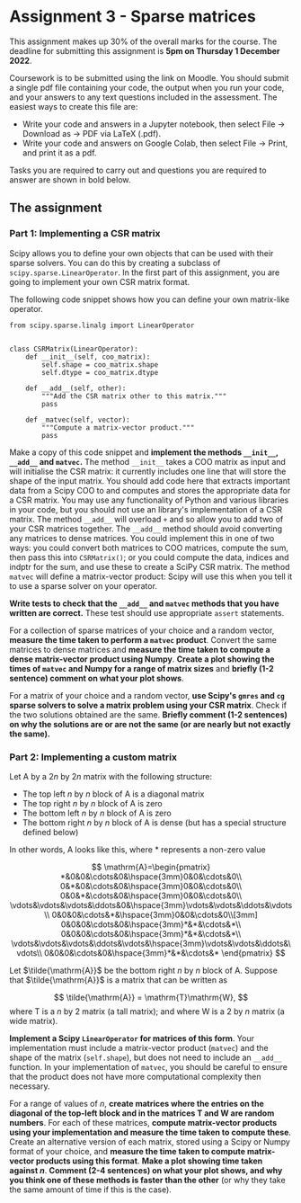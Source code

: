 # Assignment 3 - Sparse matrices

This assignment makes up 30% of the overall marks for the course. The deadline for submitting this assignment is **5pm on Thursday 1 December 2022**.

Coursework is to be submitted using the link on Moodle. You should submit a single pdf file containing your code, the output when you run your code, and your answers
to any text questions included in the assessment. The easiest ways to create this file are:

- Write your code and answers in a Jupyter notebook, then select File -> Download as -> PDF via LaTeX (.pdf).
- Write your code and answers on Google Colab, then select File -> Print, and print it as a pdf.

Tasks you are required to carry out and questions you are required to answer are shown in bold below.

## The assignment

### Part 1: Implementing a CSR matrix
Scipy allows you to define your own objects that can be used with their sparse solvers. You can do this
by creating a subclass of `scipy.sparse.LinearOperator`. In the first part of this assignment, you are going to
implement your own CSR matrix format.

The following code snippet shows how you can define your own matrix-like operator.

```
from scipy.sparse.linalg import LinearOperator


class CSRMatrix(LinearOperator):
    def __init__(self, coo_matrix):
        self.shape = coo_matrix.shape
        self.dtype = coo_matrix.dtype

    def __add__(self, other):
        """Add the CSR matrix other to this matrix."""
        pass

    def _matvec(self, vector):
        """Compute a matrix-vector product."""
        pass
```

Make a copy of this code snippet and **implement the methods `__init__`, `__add__` and `matvec`.**
The method `__init__` takes a COO matrix as input and will initialise the CSR matrix: it currently includes one line
that will store the shape of the input matrix. You should add code here that extracts important data from a Scipy COO to and computes and stores the appropriate data
for a CSR matrix. You may use any functionality of Python and various libraries in your code, but you should not use an library's implementation of a CSR matrix.
The method `__add__` will overload `+` and so allow you to add two of your CSR matrices together.
The `__add__` method should avoid converting any matrices to dense matrices. You could implement this in one of two ways: you could convert both matrices to COO matrices,
compute the sum, then pass this into `CSRMatrix()`; or you could compute the data, indices and indptr for the sum, and use these to create a SciPy CSR matrix.
The method `matvec` will define a matrix-vector product: Scipy will use this when you tell it to use a sparse solver on your operator.

**Write tests to check that the `__add__` and `matvec` methods that you have written are correct.** These test should use appropriate `assert` statements.

For a collection of sparse matrices of your choice and a random vector, **measure the time taken to perform a `matvec` product**. Convert the same matrices to dense matrices and **measure
the time taken to compute a dense matrix-vector product using Numpy**. **Create a plot showing the times of `matvec` and Numpy for a range of matrix sizes** and
**briefly (1-2 sentence) comment on what your plot shows**.

For a matrix of your choice and a random vector, **use Scipy's `gmres` and `cg` sparse solvers to solve a matrix problem using your CSR matrix**.
Check if the two solutions obtained are the same. 
**Briefly comment (1-2 sentences) on why the solutions are or are not the same (or are nearly but not exactly the same).**

### Part 2: Implementing a custom matrix
Let $\mathrm{A}$ by a $2n$ by $2n$ matrix with the following structure:

- The top left $n$ by $n$ block of $\mathrm{A}$ is a diagonal matrix
- The top right $n$ by $n$ block of $\mathrm{A}$ is zero
- The bottom left $n$ by $n$ block of $\mathrm{A}$ is zero
- The bottom right $n$ by $n$ block of $\mathrm{A}$ is dense (but has a special structure defined below)

In other words, $\mathrm{A}$ looks like this, where $*$ represents a non-zero value

$$
\mathrm{A}=\begin{pmatrix}
*&0&0&\cdots&0&\hspace{3mm}0&0&\cdots&0\\
0&*&0&\cdots&0&\hspace{3mm}0&0&\cdots&0\\
0&0&*&\cdots&0&\hspace{3mm}0&0&\cdots&0\\
\vdots&\vdots&\vdots&\ddots&0&\hspace{3mm}\vdots&\vdots&\ddots&\vdots\\
0&0&0&\cdots&*&\hspace{3mm}0&0&\cdots&0\\[3mm]
0&0&0&\cdots&0&\hspace{3mm}*&*&\cdots&*\\
0&0&0&\cdots&0&\hspace{3mm}*&*&\cdots&*\\
\vdots&\vdots&\vdots&\ddots&\vdots&\hspace{3mm}\vdots&\vdots&\ddots&\vdots\\
0&0&0&\cdots&0&\hspace{3mm}*&*&\cdots&*
\end{pmatrix}
$$

Let $\tilde{\mathrm{A}}$ be the bottom right $n$ by $n$ block of $\mathrm{A}$.
Suppose that $\tilde{\mathrm{A}}$ is a matrix that can be written as

$$
\tilde{\mathrm{A}} = \mathrm{T}\mathrm{W},
$$
where $\mathrm{T}$ is a $n$ by 2 matrix (a tall matrix);
and
where $\mathrm{W}$ is a 2 by $n$ matrix (a wide matrix).

**Implement a Scipy `LinearOperator` for matrices of this form**. Your implementation must include a matrix-vector product (`matvec`) and the shape of the matrix (`self.shape`), but
does not need to include an `__add__` function. In your implementation of `matvec`, you should be careful to ensure that the product does not have more computational complexity then necessary.

For a range of values of $n$, **create matrices where the entries on the diagonal of the top-left block and in the matrices $\mathrm{T}$ and $\mathrm{W}$ are random numbers**.
For each of these matrices, **compute matrix-vector products using your implementation and measure the time taken to compute these**. Create an alternative version of each matrix,
stored using a Scipy or Numpy format of your choice,
and **measure the time taken to compute matrix-vector products using this format**. **Make a plot showing time taken against $n$**. **Comment (2-4 sentences) on what your plot shows, and why you think
one of these methods is faster than the other** (or why they take the same amount of time if this is the case).
